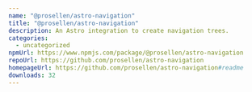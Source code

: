 ```yaml
---
name: "@prosellen/astro-navigation"
title: "@prosellen/astro-navigation"
description: An Astro integration to create navigation trees.
categories:
  - uncategorized
npmUrl: https://www.npmjs.com/package/@prosellen/astro-navigation
repoUrl: https://github.com/prosellen/astro-navigation
homepageUrl: https://github.com/prosellen/astro-navigation#readme
downloads: 32
---
```

